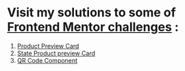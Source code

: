 # Visit my solutions to some of [Frontend Mentor challenges](https://www.frontendmentor.io/challenges) :
1.  [Product Preview Card](https://pobze.github.io/Product-Card/Code/index.html)
2.  [State Product preview Card](https://pobze.github.io/Product-Card/ProjectCode/index.html)
3.  [QR Code Component](https://pobze.github.io/Product-Card/QRCodeComponent/index.html)


